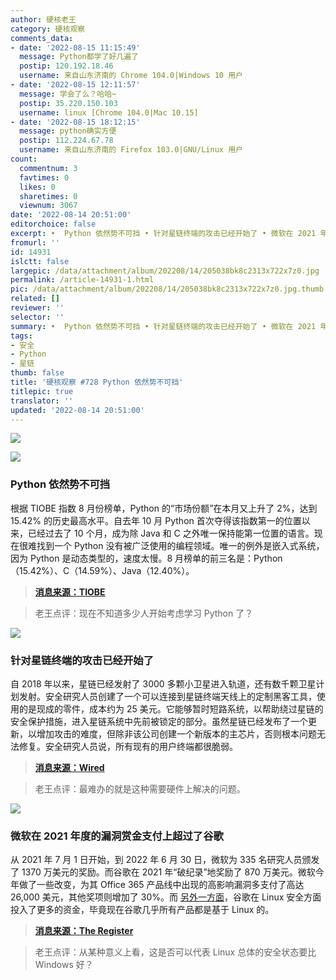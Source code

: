 ```yaml
---
author: 硬核老王
category: 硬核观察
comments_data:
- date: '2022-08-15 11:15:49'
  message: Python都学了好几遍了
  postip: 120.192.18.46
  username: 来自山东济南的 Chrome 104.0|Windows 10 用户
- date: '2022-08-15 12:11:57'
  message: 学会了么？哈哈~
  postip: 35.220.150.103
  username: linux [Chrome 104.0|Mac 10.15]
- date: '2022-08-15 18:12:15'
  message: python确实方便
  postip: 112.224.67.78
  username: 来自山东济南的 Firefox 103.0|GNU/Linux 用户
count:
  commentnum: 3
  favtimes: 0
  likes: 0
  sharetimes: 0
  viewnum: 3067
date: '2022-08-14 20:51:00'
editorchoice: false
excerpt: •  Python 依然势不可挡 • 针对星链终端的攻击已经开始了 • 微软在 2021 年度的漏洞赏金支付上超过了谷歌
fromurl: ''
id: 14931
islctt: false
largepic: /data/attachment/album/202208/14/205038bk8c2313x722x7z0.jpg
permalink: /article-14931-1.html
pic: /data/attachment/album/202208/14/205038bk8c2313x722x7z0.jpg.thumb.jpg
related: []
reviewer: ''
selector: ''
summary: •  Python 依然势不可挡 • 针对星链终端的攻击已经开始了 • 微软在 2021 年度的漏洞赏金支付上超过了谷歌
tags:
- 安全
- Python
- 星链
thumb: false
title: '硬核观察 #728 Python 依然势不可挡'
titlepic: true
translator: ''
updated: '2022-08-14 20:51:00'
---
```


![](/data/attachment/album/202208/14/205038bk8c2313x722x7z0.jpg)


![](/data/attachment/album/202208/14/205048t4qlx61w6qi2g77m.jpg)


### Python 依然势不可挡


根据 TIOBE 指数 8 月份榜单，Python 的“市场份额”在本月又上升了 2%，达到 15.42% 的历史最高水平。自去年 10 月 Python 首次夺得该指数第一的位置以来，已经过去了 10 个月，成为除 Java 和 C 之外唯一保持能第一位置的语言。现在很难找到一个 Python 没有被广泛使用的编程领域。唯一的例外是嵌入式系统，因为 Python 是动态类型的，速度太慢。8 月榜单的前三名是：Python（15.42%）、C（14.59%）、Java（12.40%）。



> 
> **[消息来源：TIOBE](https://www.tiobe.com/tiobe-index/)**
> 
> 
> 



> 
> 老王点评：现在不知道多少人开始考虑学习 Python 了？
> 
> 
> 


![](/data/attachment/album/202208/14/205104gqeaelnrlaxywq4v.jpg)


### 针对星链终端的攻击已经开始了


自 2018 年以来，星链已经发射了 3000 多颗小卫星进入轨道，还有数千颗卫星计划发射。安全研究人员创建了一个可以连接到星链终端天线上的定制黑客工具，使用的是现成的零件，成本约为 25 美元。它能够暂时短路系统，以帮助绕过星链的安全保护措施，进入星链系统中先前被锁定的部分。虽然星链已经发布了一个更新，以增加攻击的难度，但除非该公司创建一个新版本的主芯片，否则根本问题无法修复。安全研究人员说，所有现有的用户终端都很脆弱。



> 
> **[消息来源：Wired](https://www.wired.com/story/starlink-internet-dish-hack/)**
> 
> 
> 



> 
> 老王点评：最难办的就是这种需要硬件上解决的问题。
> 
> 
> 


![](/data/attachment/album/202208/14/205120h9ca6j06xj0q9qz1.jpg)


### 微软在 2021 年度的漏洞赏金支付上超过了谷歌


从 2021 年 7 月 1 日开始，到 2022 年 6 月 30 日，微软为 335 名研究人员颁发了 1370 万美元的奖励。而谷歌在 2021 年“破纪录”地奖励了 870 万美元。微软今年做了一些改变，为其 Office 365 产品线中出现的高影响漏洞多支付了高达 26,000 美元，其他奖项则增加了 30%。而 [另外一方面](https://www.theregister.com/2022/08/10/google_bug_bounty_boss/)，谷歌在 Linux 安全方面投入了更多的资金，毕竟现在谷歌几乎所有产品都是基于 Linux 的。



> 
> **[消息来源：The Register](https://www.theregister.com/2022/08/12/microsoft_bug_bounty/)**
> 
> 
> 



> 
> 老王点评：从某种意义上看，这是否可以代表 Linux 总体的安全状态要比 Windows 好？
> 
> 
>